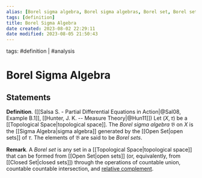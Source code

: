 ```yaml
---
alias: [Borel sigma algebra, Borel sigma algebras, Borel set, Borel sets, Borel]
tags: [definition]
title: Borel Sigma Algebra
date created: 2023-08-02 22:29:11
date modified: 2023-08-05 21:50:43
---
```


tags: #definition | #analysis

# Borel Sigma Algebra

## Statements

**Definition**. ([[Salsa S. - Partial Differential Equations in Action|@Sal08, Example B.1]], [[Hunter, J. K. -- Measure Theory|@Hun11]]) Let $(X,\tau)$ be a [[Topological Space|topological space]]. The _Borel sigma algebra_ $\mathfrak{B}$ on $X$ is the [[Sigma Algebra|sigma algebra]] generated by the [[Open Set|open sets]] of $\tau$. The elements of $\mathfrak{B}$ are said to be _Borel sets_.

**Remark**. A _Borel set_ is any set in a [[Topological Space|topological space]] that can be formed from [[Open Set|open sets]] (or, equivalently, from [[Closed Set|closed sets]]) through the operations of countable union, countable countable intersection, and [relative complement](https://en.wikipedia.org/wiki/Relative_complement).
